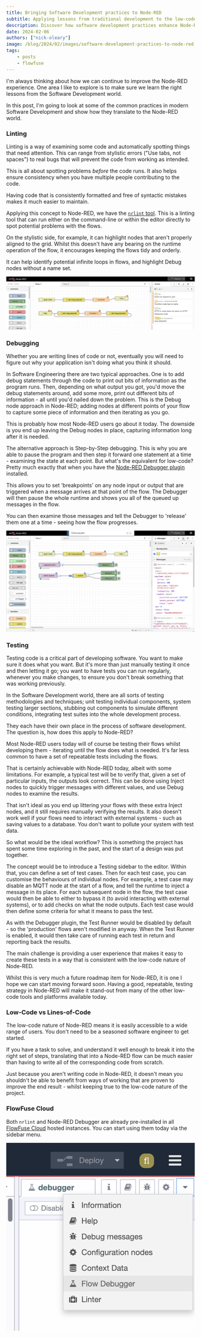 ```yaml
---
title: Bringing Software Development practices to Node-RED
subtitle: Applying lessons from traditional development to the low-code space.
description: Discover how software development practices enhance Node-RED workflows. Learn about linting, debugging, testing, and more.
date: 2024-02-06
authors: ["nick-oleary"]
image: /blog/2024/02/images/software-development-practices-to-node-red.png
tags:
    - posts
    - flowfuse
---
```


I'm always thinking about how we can continue to improve the Node-RED experience. One area I like to explore is to make sure we learn the right lessons from the Software Development world. 

In this post, I'm going to look at some of the common practices in modern Software Development and show how they translate to the Node-RED world.

<!--more-->

### Linting

Linting is a way of examining some code and automatically spotting things that need attention. This can range from stylistic errors ("Use tabs, not spaces") to real bugs that will prevent the code from working as intended.

This is all about spotting problems *before* the code runs. It also helps ensure consistency when you have multiple people contributing to the code.

Having code that is consistently formatted and free of syntactic mistakes makes it much easier to maintain.

Applying this concept to Node-RED, we have the [`nrlint` tool](https://github.com/node-red/nrlint). This is a linting tool that can run either on the command-line or within the editor directly to spot potential problems with the flows.

On the stylistic side, for example, it can highlight nodes that aren't properly aligned to the grid. Whilst this doesn't have any bearing on the runtime operation of the flow, it encourages keeping the flows tidy and orderly.

It can help identify potential infinite loops in flows, and highlight Debug nodes without a name set.

![](./images/node-red-linter.png)


### Debugging

Whether you are writing lines of code or not, eventually you will need to figure out why your application isn't doing what you think it should.

In Software Engineering there are two typical approaches. One is to add debug statements through the code to print out bits of information as the program runs. Then, depending on what output you got, you'd move the debug statements around, add some more, print out different bits of information - all until you'd nailed down the problem. This is the Debug node approach in Node-RED; adding nodes at different points of your flow to capture some piece of information and then iterating as you go.

This is probably how most Node-RED users go about it today. The downside is you end up leaving the Debug nodes in place, capturing information long after it is needed.

The alternative approach is Step-by-Step debugging. This is why you are able to pause the program and then step it forward one statement at a time - examining the state at each point. But what's the equivalent for low-code? Pretty much exactly that when you have the [Node-RED Debugger plugin](https://flows.nodered.org/node/node-red-debugger) installed.

This allows you to set 'breakpoints' on any node input or output that are triggered when a message arrives at that point of the flow. The Debugger will then pause the whole runtime and shows you all of the queued up messages in the flow.

You can then examine those messages and tell the Debugger to 'release' them one at a time - seeing how the flow progresses.

![](./images/node-red-debugger.png)


### Testing

Testing code is a critical part of developing software. You want to make sure it does what you want. But it's more than just manually testing it once and then letting it go; you want to have tests you can run regularly, whenever you make changes, to ensure you don't break something that was working previously.

In the Software Development world, there are all sorts of testing methodologies and techniques; unit testing individual components, system testing larger sections, stubbing out components to simulate different conditions, integrating test suites into the whole development process.

They each have their own place in the process of software development. The question is, how does this apply to Node-RED? 

Most Node-RED users today will of course be testing their flows whilst developing them - iterating until the flow does what is needed. It's far less common to have a set of repeatable tests including the flows.

That is certainly achievable with Node-RED today, albeit with some limitations. For example, a typical test will be to verify that, given a set of particular inputs, the outputs look correct. This can be done using Inject nodes to quickly trigger messages with different values, and use Debug nodes to examine the results.

That isn't ideal as you end up littering your flows with these extra Inject nodes, and it still requires manually verifying the results. It also doesn't work well if your flows need to interact with external systems - such as saving values to a database. You don't want to pollute your system with test data.

So what would be the ideal workflow? This is something the project has spent some time exploring in the past, and the start of a design was put together.

The concept would be to introduce a Testing sidebar to the editor. Within that, you can define a set of test cases. Then for each test case, you can customise the behaviours of individual nodes. For example, a test case may disable an MQTT node at the start of a flow, and tell the runtime to inject a message in its place. For each subsequent node in the flow, the test case would then be able to either to bypass it (to avoid interacting with external systems), or to add checks on what the node outputs. Each test case would then define some criteria for what it means to pass the test.

As with the Debugger plugin, the Test Runner would be disabled by default - so the 'production' flows aren't modified in anyway. When the Test Runner is enabled, it would then take care of running each test in return and reporting back the results.

The main challenge is providing a user experience that makes it easy to create these tests in a way that is consistent with the low-code nature of Node-RED.

Whilst this is very much a future roadmap item for Node-RED, it is one I hope we can start moving forward soon. Having a good, repeatable, testing strategy in Node-RED will make it stand-out from many of the other low-code tools and platforms available today.

### Low-Code vs Lines-of-Code

The low-code nature of Node-RED means it is easily accessible to a wide range of users. You don't need to be a seasoned software engineer to get started.

If you have a task to solve, and understand it well enough to break it into the right set of steps, translating that into a Node-RED flow can be much easier than having to write all of the corresponding code from scratch.

Just because you aren't writing code in Node-RED, it doesn't mean you shouldn't be able to benefit from ways of working that are proven to improve the end result - whilst keeping true to the low-code nature of the project.

### FlowFuse Cloud

Both `nrlint` and Node-RED Debugger are already pre-installed in all [FlowFuse Cloud](https://app.flowfuse.com) hosted instances. You can start using them today via the sidebar menu.

![](./images/node-red-sidebar.png)
